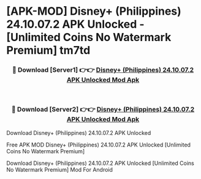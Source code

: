 # [APK-MOD] Disney+ (Philippines) 24.10.07.2 APK Unlocked - [Unlimited Coins No Watermark Premium] tm7td



<div align="center">
<h3>🔴 Download [Server1] 👉👉 <a href="https://momento.my/?title=Disney+_(Philippines)_24.10.07.2_APK_Unlocked">Disney+ (Philippines) 24.10.07.2 APK Unlocked Mod Apk</a></h3><br>

<h3>🔴 Download [Server2] 👉👉 <a href="https://momento.my/?title=Disney+_(Philippines)_24.10.07.2_APK_Unlocked">Disney+ (Philippines) 24.10.07.2 APK Unlocked Mod Apk</a></h3>
</div>



Download Disney+ (Philippines) 24.10.07.2 APK Unlocked 

Free APK MOD Disney+ (Philippines) 24.10.07.2 APK Unlocked [Unlimited Coins No Watermark Premium]

Download Disney+ (Philippines) 24.10.07.2 APK Unlocked [Unlimited Coins No Watermark Premium] Mod For Android
